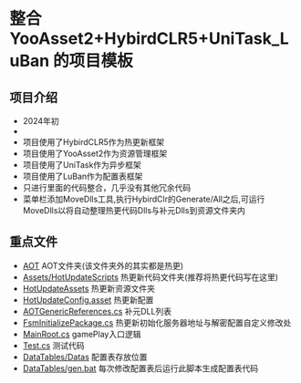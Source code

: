 ﻿# 整合YooAsset2+HybirdCLR5+UniTask_LuBan 的项目模板
## 项目介绍
- 2024年初
- 
- 项目使用了HybirdCLR5作为热更新框架
- 项目使用了YooAsset2作为资源管理框架
- 项目使用了UniTask作为异步框架
- 项目使用了LuBan作为配置表框架
- 只进行里面的代码整合，几乎没有其他冗余代码
- 菜单栏添加MoveDlls工具,执行HybirdClr的Generate/All之后,可运行MoveDlls以将自动整理热更代码Dlls与补元Dlls到资源文件夹内
## 重点文件
- [AOT](Assets%2FAOT) AOT文件夹(该文件夹外的其实都是热更)
- [Assets/HotUpdateScripts](Assets/HotUpdateScripts) 热更新代码文件夹(推荐将热更代码写在这里)
- [HotUpdateAssets](Assets%2FHotUpdateAssets) 热更新资源文件夹
- [HotUpdateConfig.asset](Assets%2FAOT%2FResources%2FHotUpdateConfig.asset) 热更新配置
- [AOTGenericReferences.cs](Assets/HybridCLRGenerate/AOTGenericReferences.cs) 补元DLL列表
- [FsmInitializePackage.cs](Assets%2FAOT%2FScripts%2FMainRoot%2FPatchLogic%2FFsmNode%2FFsmInitializePackage.cs) 热更新初始化服务器地址与解密配置自定义修改处
- [MainRoot.cs](Assets%2FAOT%2FScripts%2FMainRoot%2FMainRoot.cs) gamePlay入口逻辑
- [Test.cs](Assets%2FHotUpdateScripts%2FTestTools%2FTest.cs) 测试代码
- [DataTables/Datas](DataTables/Datas) 配置表存放位置
- [DataTables/gen.bat](DataTables/gen.bat) 每次修改配置表后运行此脚本生成配置表代码